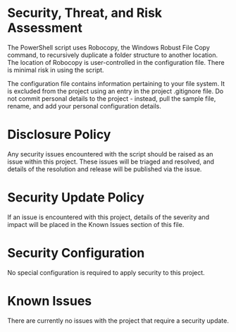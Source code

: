 # Security, Threat, and Risk Assessment
The PowerShell script uses Robocopy, the Windows Robust File Copy command, to recursively duplicate a folder structure to another location. The location of Robocopy is user-controlled in the configuration file. There is minimal risk in using the script.

The configuration file contains information pertaining to your file system. It is excluded from the project using an entry in the project .gitignore file. Do not commit personal details to the project - instead, pull the sample file, rename, and add your personal configuration details.


# Disclosure Policy
Any security issues encountered with the script should be raised as an issue within this project. These issues will be triaged and resolved, and details of the resolution and release will be published via the issue.


# Security Update Policy
If an issue is encountered with this project, details of the severity and impact will be placed in the Known Issues section of this file.


# Security Configuration
No special configuration is required to apply security to this project.


# Known Issues
There are currently no issues with the project that require a security update.
